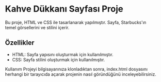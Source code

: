 <h1>Kahve Dükkanı Sayfası Proje</h1>
Bu proje, HTML ve CSS ile tasarlanarak yapılmıştır. Sayfa, Starbucks'ın temel görsellerini ve stilini içerir.

<h2>Özellikler</h2>
<ul>
  <li>HTML: Sayfa yapısını oluşturmak için kullanılmıştır.</li>
<li>CSS: Sayfa stilini oluşturmak için kullanılmıştır.</li>
  </ul>
Kullanım
Projeyi bilgisayarınıza klonladıktan sonra, index.html dosyasını herhangi bir tarayıcıda açarak projenin nasıl göründüğünü inceleyebilirsiniz.
